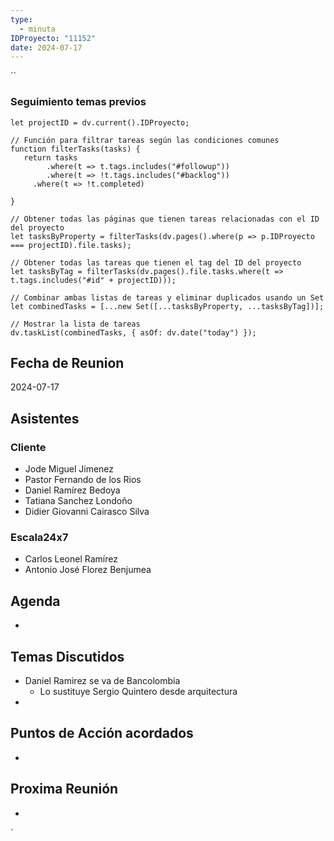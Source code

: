 ```yaml
---
type:
  - minuta
IDProyecto: "11152"
date: 2024-07-17
---
```

``

### Seguimiento temas previos
```dataviewjs
let projectID = dv.current().IDProyecto;

// Función para filtrar tareas según las condiciones comunes
function filterTasks(tasks) {
   return tasks
        .where(t => t.tags.includes("#followup"))
        .where(t => !t.tags.includes("#backlog"))
     .where(t => !t.completed)
        
}

// Obtener todas las páginas que tienen tareas relacionadas con el ID del proyecto
let tasksByProperty = filterTasks(dv.pages().where(p => p.IDProyecto === projectID).file.tasks);

// Obtener todas las tareas que tienen el tag del ID del proyecto
let tasksByTag = filterTasks(dv.pages().file.tasks.where(t => t.tags.includes("#id" + projectID)));

// Combinar ambas listas de tareas y eliminar duplicados usando un Set
let combinedTasks = [...new Set([...tasksByProperty, ...tasksByTag])];

// Mostrar la lista de tareas
dv.taskList(combinedTasks, { asOf: dv.date("today") });
 ```
## Fecha de Reunion
2024-07-17

## Asistentes

### Cliente
* Jode Miguel Jimenez
* Pastor Fernando de los Rios
* Daniel Ramírez Bedoya
* Tatiana Sanchez Londoño
* Didier Giovanni Cairasco Silva
### Escala24x7
- Carlos Leonel Ramírez
-  Antonio José Florez Benjumea
## Agenda
* 
## Temas Discutidos
*  Daniel Ramirez se va de Bancolombia
	* Lo sustituye Sergio Quintero desde arquitectura
* 

## Puntos de Acción acordados
*  

## Proxima Reunión
*   

`